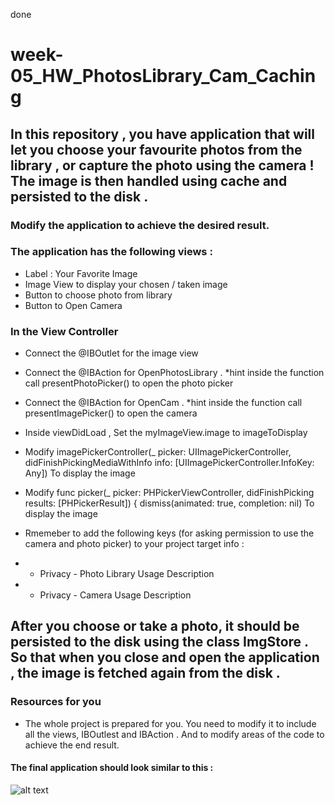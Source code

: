 
done 



# week-05_HW_PhotosLibrary_Cam_Caching

## In this repository , you have application that will let you choose your favourite photos from the library , or capture the photo using the camera ! The image is then handled using cache and persisted to the disk . 

### Modify the application to achieve the desired result. 

### The application has the following views :
- Label : Your Favorite  Image
- Image View to display your chosen / taken image
- Button to choose photo from library
- Button to Open Camera

### In the View Controller
- Connect the @IBOutlet for the image view 
- Connect the @IBAction for  OpenPhotosLibrary . *hint inside the function call  presentPhotoPicker() to open the photo picker
- Connect the @IBAction for  OpenCam . *hint inside the function call  presentImagePicker() to open the camera
- Inside viewDidLoad , Set the myImageView.image to imageToDisplay
- Modify imagePickerController(_ picker: UIImagePickerController,
            didFinishPickingMediaWithInfo info: [UIImagePickerController.InfoKey: Any])  To display the image
- Modify func picker(_ picker: PHPickerViewController, didFinishPicking results: [PHPickerResult]) {
        dismiss(animated: true, completion: nil) To display the image
        
- Rmemeber to add the following keys (for asking permission to use the camera and photo picker) to your project target info :
- - Privacy - Photo Library Usage Description 
- - Privacy - Camera Usage Description

## After you choose or take a photo, it should be persisted to the disk using the class ImgStore . So that when you close and open the application , the image is fetched again from the disk .

### Resources for you 
- The whole project is prepared for you. You need to modify it to include all the views, IBOutlest and IBAction . And to modify areas of the code to achieve the end result. 


#### The final application should look similar to this :
![alt text](https://github.com/T1000-Swift-Hail/week-05_HW_PhotosLibrary_Cam_Caching/blob/main/Screen%20Shot%202021-11-04%20at%2012.56.05%20PM.png?raw=true)


